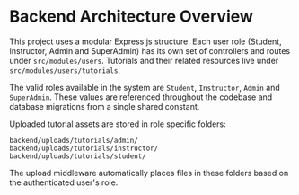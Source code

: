 # Backend Architecture Overview

This project uses a modular Express.js structure. Each user role (Student, Instructor, Admin and SuperAdmin) has its own set of controllers and routes under `src/modules/users`. Tutorials and their related resources live under `src/modules/users/tutorials`.

The valid roles available in the system are `Student`, `Instructor`, `Admin` and `SuperAdmin`. These values are referenced throughout the codebase and database migrations from a single shared constant.

Uploaded tutorial assets are stored in role specific folders:

```
backend/uploads/tutorials/admin/
backend/uploads/tutorials/instructor/
backend/uploads/tutorials/student/
```

The upload middleware automatically places files in these folders based on the authenticated user's role.
